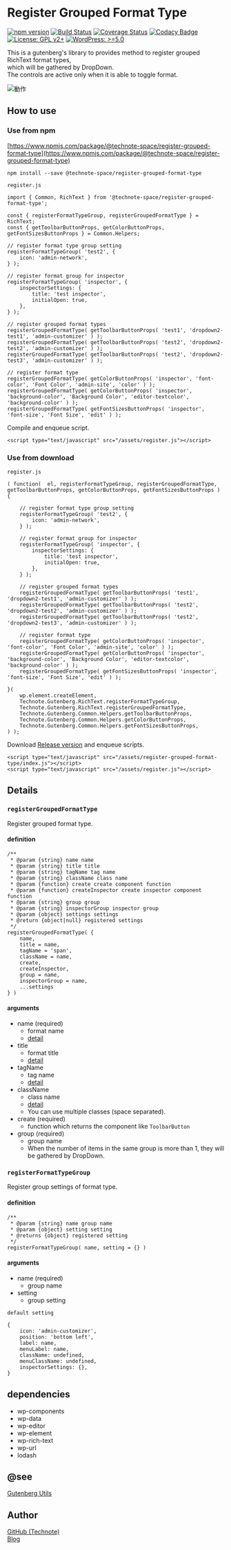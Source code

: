# Register Grouped Format Type

[![npm version](https://badge.fury.io/js/%40technote-space%2Fregister-grouped-format-type.svg)](https://badge.fury.io/js/%40technote-space%2Fregister-grouped-format-type)
[![Build Status](https://travis-ci.org/technote-space/register-grouped-format-type.svg?branch=master)](https://travis-ci.org/technote-space/register-grouped-format-type)
[![Coverage Status](https://coveralls.io/repos/github/technote-space/register-grouped-format-type/badge.svg?branch=master)](https://coveralls.io/github/technote-space/register-grouped-format-type?branch=master)
[![Codacy Badge](https://api.codacy.com/project/badge/Grade/616394da0ba143d7b3aee4f79d318cdf)](https://www.codacy.com/app/technote-space/register-grouped-format-type?utm_source=github.com&amp;utm_medium=referral&amp;utm_content=technote-space/register-grouped-format-type&amp;utm_campaign=Badge_Grade)
[![License: GPL v2+](https://img.shields.io/badge/License-GPL%20v2%2B-blue.svg)](http://www.gnu.org/licenses/gpl-2.0.html)
[![WordPress: >=5.0](https://img.shields.io/badge/WordPress-%3E%3D5.0-brightgreen.svg)](https://wordpress.org/)

This is a gutenberg's library to provides method to register grouped RichText format types,   
which will be gathered by DropDown.  
The controls are active only when it is able to toggle format.

![動作](https://raw.githubusercontent.com/technote-space/register-grouped-format-type/master/screenshot1.png)

## How to use
### Use from npm
[https://www.npmjs.com/package/@technote-space/register-grouped-format-type](https://www.npmjs.com/package/@technote-space/register-grouped-format-type)

```
npm install --save @technote-space/register-grouped-format-type
```

`register.js`
```
import { Common, RichText } from '@technote-space/register-grouped-format-type';

const { registerFormatTypeGroup, registerGroupedFormatType } = RichText;
const { getToolbarButtonProps, getColorButtonProps, getFontSizesButtonProps } = Common.Helpers;

// register format type group setting
registerFormatTypeGroup( 'test2', {
	icon: 'admin-network',
} );

// register format group for inspector
registerFormatTypeGroup( 'inspector', {
	inspectorSettings: {
		title: 'test inspector',
		initialOpen: true,
	},
} );

// register grouped format types
registerGroupedFormatType( getToolbarButtonProps( 'test1', 'dropdown2-test1', 'admin-customizer' ) );
registerGroupedFormatType( getToolbarButtonProps( 'test2', 'dropdown2-test2', 'admin-customizer' ) );
registerGroupedFormatType( getToolbarButtonProps( 'test2', 'dropdown2-test3', 'admin-customizer' ) );

// register format type
registerGroupedFormatType( getColorButtonProps( 'inspector', 'font-color', 'Font Color', 'admin-site', 'color' ) );
registerGroupedFormatType( getColorButtonProps( 'inspector', 'background-color', 'Background Color', 'editor-textcolor', 'background-color' ) );
registerGroupedFormatType( getFontSizesButtonProps( 'inspector', 'font-size', 'Font Size', 'edit' ) );
```

Compile and enqueue script.

```
<script type="text/javascript" src="/assets/register.js"></script>
```

### Use from download

`register.js`
```
( function(  el, registerFormatTypeGroup, registerGroupedFormatType, getToolbarButtonProps, getColorButtonProps, getFontSizesButtonProps ) {

	// register format type group setting
	registerFormatTypeGroup( 'test2', {
		icon: 'admin-network',
	} );

	// register format group for inspector
	registerFormatTypeGroup( 'inspector', {
		inspectorSettings: {
			title: 'test inspector',
			initialOpen: true,
		},
	} );

	// register grouped format types
	registerGroupedFormatType( getToolbarButtonProps( 'test1', 'dropdown2-test1', 'admin-customizer' ) );
	registerGroupedFormatType( getToolbarButtonProps( 'test2', 'dropdown2-test2', 'admin-customizer' ) );
	registerGroupedFormatType( getToolbarButtonProps( 'test2', 'dropdown2-test3', 'admin-customizer' ) );

	// register format type
	registerGroupedFormatType( getColorButtonProps( 'inspector', 'font-color', 'Font Color', 'admin-site', 'color' ) );
	registerGroupedFormatType( getColorButtonProps( 'inspector', 'background-color', 'Background Color', 'editor-textcolor', 'background-color' ) );
	registerGroupedFormatType( getFontSizesButtonProps( 'inspector', 'font-size', 'Font Size', 'edit' ) );

}(
	wp.element.createElement,
	Technote.Gutenberg.RichText.registerFormatTypeGroup,
	Technote.Gutenberg.RichText.registerGroupedFormatType,
	Technote.Gutenberg.Common.Helpers.getToolbarButtonProps,
	Technote.Gutenberg.Common.Helpers.getColorButtonProps,
	Technote.Gutenberg.Common.Helpers.getFontSizesButtonProps,
) );
```

Download [Release version](https://raw.githubusercontent.com/technote-space/register-grouped-format-type/master/build/index.js) and enqueue scripts.
```
<script type="text/javascript" src="/assets/register-grouped-format-type/index.js"></script>
<script type="text/javascript" src="/assets/register.js"></script>
```


## Details
### `registerGroupedFormatType`
Register grouped format type.
#### definition
```
/**
 * @param {string} name name
 * @param {string} title title
 * @param {string} tagName tag name
 * @param {string} className class name
 * @param {function} create create component function
 * @param {function} createInspector create inspector component function
 * @param {string} group group
 * @param {string} inspectorGroup inspector group
 * @param {object} settings settings
 * @return {object|null} registered settings
 */
registerGroupedFormatType( {
	name,
	title = name,
	tagName = 'span',
	className = name,
	create,
	createInspector,
	group = name,
	inspectorGroup = name,
	...settings
} )
```
#### arguments
- name (required)
  - format name
  - [detail](https://github.com/WordPress/gutenberg/blob/release/5.6/packages/rich-text/src/register-format-type.js#L17)
- title
  - format title
  - [detail](https://github.com/WordPress/gutenberg/blob/release/5.6/packages/rich-text/src/register-format-type.js#L211)
- tagName
  - tag name
  - [detail](https://github.com/WordPress/gutenberg/blob/release/5.6/packages/rich-text/src/register-format-type.js#L19)
- className
  - class name
  - [detail](https://github.com/WordPress/gutenberg/blob/release/5.6/packages/rich-text/src/register-format-type.js#L20)
  - You can use multiple classes (space separated).
- create (required)
  - function which returns the component like `ToolbarButton`
- group (required)
  - group name
  - When the number of items in the same group is more than 1, they will be gathered by DropDown.

### `registerFormatTypeGroup`
Register group settings of format type.  
#### definition
```
/**
 * @param {string} name group name
 * @param {object} setting setting
 * @returns {object} registered setting
 */
registerFormatTypeGroup( name, setting = {} )
```  
#### arguments
- name (required)
  - group name
- setting
  - group setting  
  
`default setting`
```
{
	icon: 'admin-customizer',
	position: 'bottom left',
	label: name,
	menuLabel: name,
	className: undefined,
	menuClassName: undefined,
	inspectorSettings: {},
}
```

## dependencies
- wp-components
- wp-data
- wp-editor
- wp-element
- wp-rich-text
- wp-url
- lodash

## @see
[Gutenberg Utils](https://github.com/technote-space/gutenberg-utils)

## Author
[GitHub (Technote)](https://github.com/technote-space)  
[Blog](https://technote.space)
